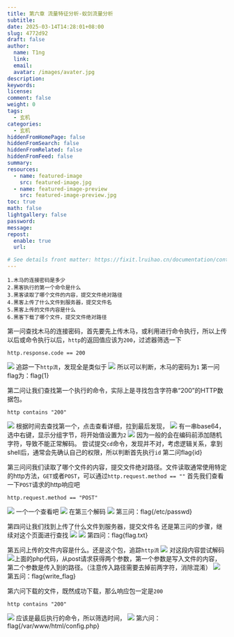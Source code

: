 ```yaml
---
title: 第六章 流量特征分析-蚁剑流量分析
subtitle:
date: 2025-03-14T14:28:01+08:00
slug: 4772d92
draft: false
author:
  name: T1ng
  link:
  email:
  avatar: /images/avater.jpg
description:
keywords:
license:
comment: false
weight: 0
tags:
  - 玄机
categories:
  - 玄机
hiddenFromHomePage: false
hiddenFromSearch: false
hiddenFromRelated: false
hiddenFromFeed: false
summary:
resources:
  - name: featured-image
    src: featured-image.jpg
  - name: featured-image-preview
    src: featured-image-preview.jpg
toc: true
math: false
lightgallery: false
password:
message:
repost:
  enable: true
  url:

# See details front matter: https://fixit.lruihao.cn/documentation/content-management/introduction/#front-matter
---
```


<!--more-->

<!-- Place resource files in the current article directory and reference them using relative paths, like this: `![alt](images/screenshot.jpg)`. -->

```
1.木马的连接密码是多少
2.黑客执行的第一个命令是什么
3.黑客读取了哪个文件的内容，提交文件绝对路径
4.黑客上传了什么文件到服务器，提交文件名
5.黑客上传的文件内容是什么
6.黑客下载了哪个文件，提交文件绝对路径
```

第一问查找木马的连接密码，首先要先上传木马，或利用进行命令执行，所以上传以后或命令执行以后，`http`的返回值应该为`200`，过滤器筛选一下

```
http.response.code == 200
```

![](images/4a42172bdd12d31021c1341e8066ec65.png)
追踪一下`http流`，发现全是类似于
![](images/048297581492d2d2991ca9786e60951b.png)
所以可以判断，木马的密码为`1`
第一问flag为：flag{1}

第二问让我们查找第一个执行的命令，实际上是寻找包含字符串“200”的HTTP数据包。

```
http contains "200"
```

![](images/26eb3bea07d79678625916623070a167.png)
根据时间去查找第一个，点击查看详细，拉到最后发现，
![](images/202a8f35723c451718bda186c9ef7543.png)
有一串base64，选中右键，显示分组字节，将开始值设置为`2`
![](images/9f0fadca3d27723f7f86e993b7853a26.png)
因为一般的会在编码前添加随机字符，导致不能正常解码。
尝试提交`cd`命令，发现并不对，考虑逻辑关系，拿到shell后，通常会先确认自己的权限，所以判断首先执行`id`
第二问flag{id}

第三问问我们读取了哪个文件的内容，提交文件绝对路径。文件读取通常使用特定的http方法，`GET`或者`POST`，可以通过`http.request.method == ""`
首先我们查看一下`POST`请求的http响应吧

```
http.request.method == "POST"
```

![](images/f39d111a0eea3972ea9ed1c8705780fd.png)
一个一个查看吧
![](images/092ccbad815812784fd17c7ff73b4c5c.png)
在第三个解码
![](images/37d8770a5bd518091917fdf589504b6e.png)
第三问：flag{/etc/passwd}

第四问让我们找到上传了什么文件到服务器，提交文件名
还是第三问的步骤，继续对这个页面进行查找
![](images/c3b12a2f26700ff3cc9113fb857f4820.png)
![](images/ce2d66bc52445fd7d5f473ab3c93b785.png)
第四问：flag{flag.txt}

第五问上传的文件内容是什么。还是这个包，追踪`http流`
![](images/1e9b5c15989315586e89dba55920beb0.png)
对这段内容尝试解码
![](images/2d63a9e9140be471e8e760708cbc9cd0.png)上面的php代码，从post请求获得两个参数，第一个参数是写入文件的内容，第二个参数是传入到的路径。（注意传入路径需要去掉前两字符，消除混淆）
![](images/5629dcad735e8034b81f7ac2b22a786a.png)
第五问：flag{write_flag}

第六问下载的文件，既然成功下载，那么响应包一定是`200`

```
http contains "200"
```

![](images/66e184629f5fbd1ebdab605917a0e58b.png)
应该是最后执行的命令，所以筛选时间，
![](images/eb0af27b28cf53f9f6ec40b6ecaa524f.png)
第六问：flag{/var/www/html/config.php}

